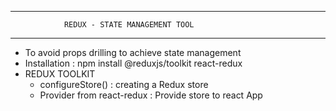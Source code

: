 -------------------------------------------------------------------------
                REDUX - STATE MANAGEMENT TOOL
-------------------------------------------------------------------------

- To avoid props drilling to achieve state management 
- Installation : npm install @reduxjs/toolkit react-redux         
- REDUX TOOLKIT 
  - configureStore() : creating a Redux store 
  - Provider from react-redux : Provide store to react App
